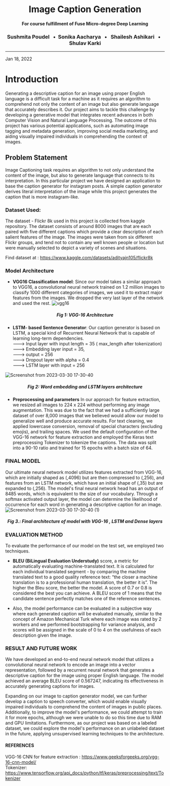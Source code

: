 <h1 align="center">Image Caption Generation</h1>
<h4 align="center">For course fulfillment of Fuse Micro-degree Deep Learning</h4>

<h3 align="center"> Sushmita Poudel &nbsp;&nbsp;•&nbsp;&nbsp;Sonika Aacharya &nbsp;&nbsp;•&nbsp;&nbsp; Shailesh Ashikari &nbsp;&nbsp;•&nbsp;&nbsp; Shulav Karki </h3>

---

Jan 18, 2022

# Introduction
Generating a descriptive caption for an image using proper English language is a difficult task for a machine as it requires an algorithm to comprehend not only the content of an image but also generate language that accurately describes it. Our project aims to tackle this challenge by developing a generative model that integrates recent advances in both Computer Vision and Natural Language Processing. The outcome of this project has various potential applications, such as automating image tagging and metadata generation, improving social media marketing, and aiding visually impaired individuals in comprehending the context of images.

## Problem Statement
Image Captioning task requires an algorithm to not only understand the content of the image, but also to generate language that connects to its interpretation. In this particular project we have designed an application to base the caption generator for instagram posts. A simple caption generator derives literal interpretation of the image while this project generates the caption that is more instagram-like.

### Dataset Used:
The dataset - Flickr 8k used in this project is collected from kaggle repository. The dataset consists of around 8000 images that are each paired with five different captions which provide a clear description of each salient features of the image. The images were taken from six different Flickr groups, and tend not to contain any well known people or location but were manually selected to depict a variety of scenes and situations.

Find dataset at : https://www.kaggle.com/datasets/adityajn105/flickr8k

### Model Architecture

- **VGG16 Classification model**: 
Since our model takes a similar approach to VGG16, a convolutional neural network trained on 1.2 million images to classify 1000 different categories of images, we used it to extract major features from the images. We dropped the very last layer of the network and used the rest.
![vgg16](https://user-images.githubusercontent.com/66173400/228822590-dcf6a90f-bd46-4bfb-9669-bb6d5f9047b3.jpg)
<h5 align="center">Fig 1: VGG-16 Architecture</h5>

- **LSTM- based Sentence Generator**: 
Our caption generator is based on LSTM, a special kind of Recurrent Neural Network that is capable of learning long-term dependencies.<br>
---> Input layer with input length = 35 ( max_length after tokenization)    <br>
---> Embedding layer input = 35,<br> 
---> output = 256<br>
---> Dropout layer with alpha = 0.4 <br>
---> LSTM layer with input = 256 

![Screenshot from 2023-03-30 17-30-40](https://user-images.githubusercontent.com/66173400/228826321-2b21a767-b711-491b-903e-cd17916b2fcf.png)
<h5 align="center">Fig 2: Word embedding and LSTM layers architecture</h5>

- **Preprocessing and parameters**
In our approach for feature extraction, we resized all images to 224 x 224 without performing any image augmentation. This was due to the fact that we had a sufficiently large dataset of over 8,000 images that we believed would allow our model to generalize well and produce accurate results. For text cleaning, we applied lowercase conversion, removal of special characters (excluding emojis), and trailing spaces. We used the default configuration of the VGG-16 network for feature extraction and employed the Keras text preprocessing Tokenizer to tokenize the captions. The data was split into a 90-10 ratio and trained for 15 epochs with a batch size of 64.

### FINAL MODEL
Our ultimate neural network model utilizes features extracted from VGG-16, which are initially shaped as (,4096) but are then compressed to (,256), and features from an LSTM network, which have an initial shape of (,35) but are expanded to (,256). The model's final neural network head has an output of 8485 words, which is equivalent to the size of our vocabulary. Through a softmax activated output layer, the model can determine the likelihood of occurrence for each word in generating a descriptive caption for an image.
![Screenshot from 2023-03-30 17-30-40 (1)](https://user-images.githubusercontent.com/66173400/228826386-18466ee5-7e81-4718-b192-95ea82088d7b.png)
<h5 align="center">Fig 3.: Final architecture of model with VGG-16 , LSTM and Dense layers</h5>

### EVALUATION METHOD
To evaluate the performance of our model on the test set, we employed two techniques.
* **BLEU (BiLingual Evaluation Understudy)** score, a metric for automatically evaluating machine-translated text. It is calculated for each individual translated segment - by comparing the machine translated text to a good quality reference text: “the closer a machine translation is to a professional human translation, the better it is”.
The higher the Bleu score, the better the model. A score of 0.7 or 0.8 is considered the best you can achieve. A BLEU score of 1 means that the candidate sentence perfectly matches one of the reference sentences.

* Also, the model performance can be evaluated in a subjective way where each generated caption will be evaluated manually, similar to the concept of Amazon Mechanical Turk where each image was rated by 2 workers and we performed bootstrapping for variance analysis, and scores will be assigned in the scale of 0 to 4 on the usefulness of each description given the image.

### RESULT AND FUTURE WORK
We have developed an end-to-end neural network model that utilizes a convolutional neural network to encode an image into a vector representation, followed by a recurrent neural network that generates a descriptive caption for the image using proper English language. The model achieved an average BLEU score of 0.567247, indicating its effectiveness in accurately generating captions for images.

Expanding on our image to caption generator model, we can further develop a caption to speech converter, which would enable visually impaired individuals to comprehend the content of images in public places. Additionally, to improve the model's performance, we could attempt to train it for more epochs, although we were unable to do so this time due to RAM and GPU limitations. Furthermore, as our project was based on a labeled dataset, we could explore the model's performance on an unlabeled dataset in the future, applying unsupervised learning techniques to the architecture.

#### REFERENCES
VGG-16 CNN for feature extraction : https://www.geeksforgeeks.org/vgg-16-cnn-model/ <br>
Tokenizer: https://www.tensorflow.org/api_docs/python/tf/keras/preprocessing/text/Tokenizer
